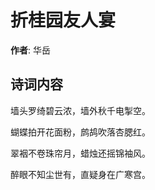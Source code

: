 # 折桂园友人宴

**作者**: 华岳

## 诗词内容

墙头罗绮碧云浓，墙外秋千电掣空。

蝴蝶拍开花面粉，鹧鸪吹落杏腮红。

翠裀不卷珠帘月，蜡烛还摇锦袖风。

醉眼不知尘世有，直疑身在广寒宫。

